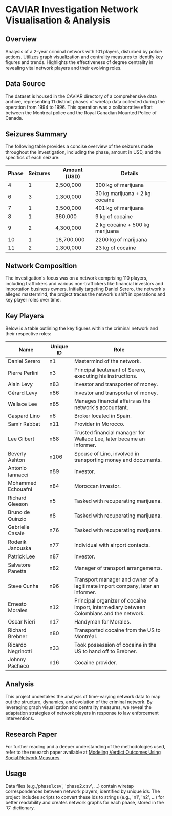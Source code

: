 # CAVIAR Investigation Network Visualisation & Analysis

## Overview
Analysis of a 2-year criminal network with 101 players, disturbed by police actions. Utilizes graph visualization and centrality measures to identify key figures and trends. Highlights the effectiveness of degree centrality in revealing vital network players and their evolving roles.

## Data Source
The dataset is housed in the CAVIAR directory of a comprehensive data archive, representing 11 distinct phases of wiretap data collected during the operation from 1994 to 1996. This operation was a collaborative effort between the Montréal police and the Royal Canadian Mounted Police of Canada.

## Seizures Summary
The following table provides a concise overview of the seizures made throughout the investigation, including the phase, amount in USD, and the specifics of each seizure:

| Phase | Seizures | Amount (USD) | Details                        |
|-------|----------|--------------|--------------------------------|
| 4     | 1        | 2,500,000    | 300 kg of marijuana            |
| 6     | 3        | 1,300,000    | 30 kg marijuana + 2 kg cocaine |
| 7     | 1        | 3,500,000    | 401 kg of marijuana            |
| 8     | 1        | 360,000      | 9 kg of cocaine                |
| 9     | 2        | 4,300,000    | 2 kg cocaine + 500 kg marijuana|
| 10    | 1        | 18,700,000   | 2200 kg of marijuana           |
| 11    | 2        | 1,300,000    | 23 kg of cocaine               |

## Network Composition
The investigation's focus was on a network comprising 110 players, including traffickers and various non-traffickers like financial investors and importation business owners. Initially targeting Daniel Serero, the network's alleged mastermind, the project traces the network's shift in operations and key player roles over time.

## Key Players

Below is a table outlining the key figures within the criminal network and their respective roles:

| Name                  | Unique ID | Role                                                                                   |
|-----------------------|-----------|----------------------------------------------------------------------------------------|
| Daniel Serero         | n1        | Mastermind of the network.                                                             |
| Pierre Perlini        | n3        | Principal lieutenant of Serero, executing his instructions.                            |
| Alain Levy            | n83       | Investor and transporter of money.                                                     |
| Gérard Levy           | n86       | Investor and transporter of money.                                                     |
| Wallace Lee           | n85       | Manages financial affairs as the network's accountant.                                 |
| Gaspard Lino          | n6        | Broker located in Spain.                                                               |
| Samir Rabbat          | n11       | Provider in Morocco.                                                                   |
| Lee Gilbert           | n88       | Trusted financial manager for Wallace Lee, later became an informer.                   |
| Beverly Ashton        | n106      | Spouse of Lino, involved in transporting money and documents.                          |
| Antonio Iannacci      | n89       | Investor.                                                                               |
| Mohammed Echouafni    | n84       | Moroccan investor.                                                                     |
| Richard Gleeson       | n5        | Tasked with recuperating marijuana.                                                     |
| Bruno de Quinzio      | n8        | Tasked with recuperating marijuana.                                                     |
| Gabrielle Casale      | n76       | Tasked with recuperating marijuana.                                                     |
| Roderik Janouska      | n77       | Individual with airport contacts.                                                       |
| Patrick Lee           | n87       | Investor.                                                                               |
| Salvatore Panetta     | n82       | Manager of transport arrangements.                                                      |
| Steve Cunha           | n96       | Transport manager and owner of a legitimate import company, later an informer.          |
| Ernesto Morales       | n12       | Principal organizer of cocaine import, intermediary between Colombians and the network. |
| Oscar Nieri           | n17       | Handyman for Morales.                                                                   |
| Richard Brebner       | n80       | Transported cocaine from the US to Montréal.                                            |
| Ricardo Negrinotti    | n33       | Took possession of cocaine in the US to hand off to Brebner.                            |
| Johnny Pacheco        | n16       | Cocaine provider.                                                                       |

## Analysis
This project undertakes the analysis of time-varying network data to map out the structure, dynamics, and evolution of the criminal network. By leveraging graph visualization and centrality measures, we reveal the adaptation strategies of network players in response to law enforcement interventions.

## Research Paper

For further reading and a deeper understanding of the methodologies used, refer to the research paper available at [Modeling Verdict Outcomes Using Social Network Measures](https://www.researchgate.net/publication/292304919_Modeling_Verdict_Outcomes_Using_Social_Network_Measures_The_Watergate_and_Caviar_Network_Cases).

## Usage
Data files (e.g.,'phase1.csv', 'phase2.csv', ...) contain wiretap correspondences between network players, identified by unique ids. The project includes scripts to convert these ids to strings (e.g., 'n1', 'n2', ...) for better readability and creates network graphs for each phase, stored in the 'G' dictionary.
